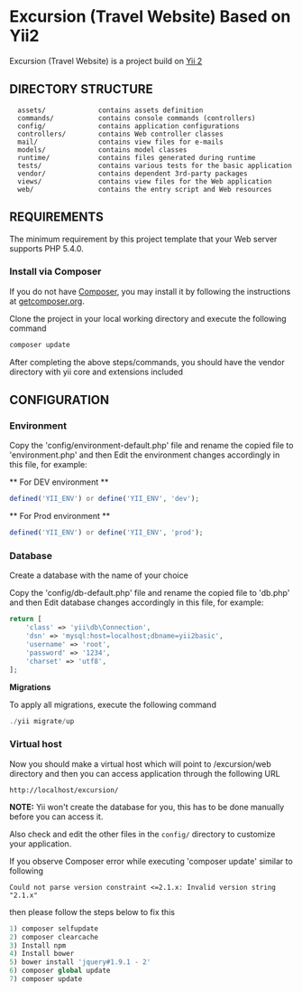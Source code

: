 Excursion (Travel Website) Based on Yii2
========================================

Excursion (Travel Website) is a project build on [Yii 2](http://www.yiiframework.com/)

DIRECTORY STRUCTURE
-------------------

      assets/             contains assets definition
      commands/           contains console commands (controllers)
      config/             contains application configurations
      controllers/        contains Web controller classes
      mail/               contains view files for e-mails
      models/             contains model classes
      runtime/            contains files generated during runtime
      tests/              contains various tests for the basic application
      vendor/             contains dependent 3rd-party packages
      views/              contains view files for the Web application
      web/                contains the entry script and Web resources



REQUIREMENTS
------------

The minimum requirement by this project template that your Web server supports PHP 5.4.0.

### Install via Composer

If you do not have [Composer](http://getcomposer.org/), you may install it by following the instructions
at [getcomposer.org](http://getcomposer.org/doc/00-intro.md#installation-nix).

Clone the project in your local working directory and execute the following command

```php
composer update
```

After completing the above steps/commands, you should have the vendor directory with yii core and extensions included

CONFIGURATION
-------------

### Environment

Copy the 'config/environment-default.php' file and rename the copied file to 'environment.php' and then Edit the environment
changes accordingly in this file, for example:

** For DEV environment **

```php
defined('YII_ENV') or define('YII_ENV', 'dev');
```
** For Prod environment **

```php
defined('YII_ENV') or define('YII_ENV', 'prod');
```

### Database


Create a database with the name of your choice

Copy the 'config/db-default.php' file and rename the copied file to 'db.php' and then Edit database
changes accordingly in this file, for example:

```php
return [
    'class' => 'yii\db\Connection',
    'dsn' => 'mysql:host=localhost;dbname=yii2basic',
    'username' => 'root',
    'password' => '1234',
    'charset' => 'utf8',
];
```

**Migrations**

To apply all migrations, execute the following command

```php
./yii migrate/up
```

### Virtual host

Now you should make a virtual host which will point to /excursion/web directory and then you can access
application through the following URL
~~~
http://localhost/excursion/
~~~

**NOTE:** Yii won't create the database for you, this has to be done manually before you can access it.

Also check and edit the other files in the `config/` directory to customize your application.

If you observe Composer error while executing 'composer update' similar to following 

~~~
Could not parse version constraint <=2.1.x: Invalid version string "2.1.x"
~~~

then please follow the steps below to fix this

```php
1) composer selfupdate
2) composer clearcache
3) Install npm
4) Install bower
5) bower install 'jquery#1.9.1 - 2'
6) composer global update
7) composer update
```